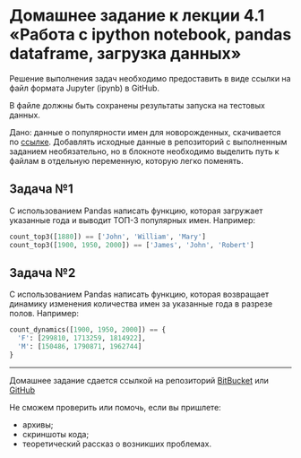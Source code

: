 # Домашнее задание к лекции 4.1 «Работа с ipython notebook, pandas dataframe, загрузка данных»

Решение выполнения задач необходимо предоставить в виде ссылки на файл формата Jupyter (ipynb) в GitHub.

В файле должны быть сохранены результаты запуска на тестовых данных.

Дано: данные о популярности имен для новорожденных, скачивается по [ссылке](https://www.ssa.gov/oact/babynames/names.zip). Добавлять исходные данные в репозиторий с выполненным заданием необязательно, но в блокноте необходимо выделить путь к файлам в отдельную переменную, которую легко поменять.

## Задача №1
С использованием Pandas написать функцию, которая загружает указанные года и выводит ТОП-3 популярных имен. Например:

```python    
count_top3([1880]) == ['John', 'William', 'Mary']
count_top3([1900, 1950, 2000]) == ['James', 'John', 'Robert']
```      
    
## Задача №2
С использованием Pandas написать функцию, которая возвращает динамику изменения количества имен за указанные года в разрезе полов. Например:

```python      
count_dynamics([1900, 1950, 2000]) == {
  'F': [299810, 1713259, 1814922],
  'M': [150486, 1790871, 1962744]
}
```

---
Домашнее задание сдается ссылкой на репозиторий [BitBucket](https://bitbucket.org/) или [GitHub](https://github.com/)

Не сможем проверить или помочь, если вы пришлете:
* архивы;
* скриншоты кода;
* теоретический рассказ о возникших проблемах.    
